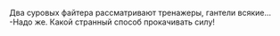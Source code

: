   Два суровых файтера рассматривают тренажеры, гантели всякие...
-Надо же. Какой странный способ прокачивать силу!    